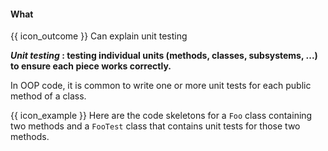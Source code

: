 <div id="title">

#### What

</div>

<span id="prereqs"></span>

<span id="outcomes">{{ icon_outcome }} Can explain unit testing</span>

<div id="body">

**_Unit testing_ : testing individual units (methods, classes, subsystems, ...) to ensure each piece works correctly.**
 
In OOP code, it is common to write one or more unit tests for each public method of a class.

<tip-box> 

{{ icon_example }} Here are the code skeletons for a `Foo` class containing two methods and a `FooTest` class that contains unit tests for those two methods.

<tabs> 
  <tab header="Java">

<include src="exampleTestCode-java.md" />
  </tab>
  <tab header="Python">

<include src="exampleTestCode-python.md" />
</tab>
</tabs>
</tip-box>



</div>

<div id="extras">
  <include src="resources.md" />
</div>